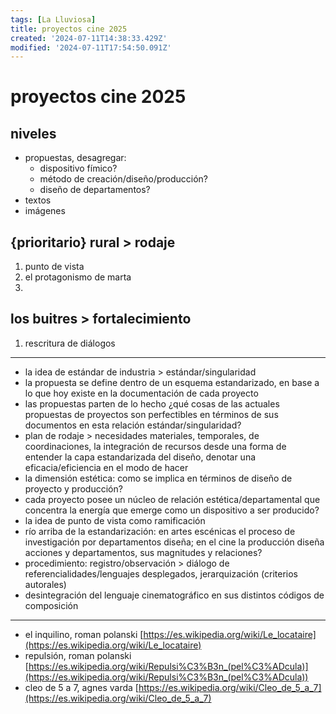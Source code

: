 ```yaml
---
tags: [La Lluviosa]
title: proyectos cine 2025
created: '2024-07-11T14:38:33.429Z'
modified: '2024-07-11T17:54:50.091Z'
---
```


# proyectos cine 2025

## niveles
* propuestas, desagregar: 
  * dispositivo fímico?
  * método de creación/diseño/producción?
  * diseño de departamentos?
* textos
* imágenes

## {prioritario} rural > rodaje
1. punto de vista
  1. el protagonismo de marta
  2. 

## los buitres > fortalecimiento
1. rescritura de diálogos



--- 
* la idea de estándar de industria > estándar/singularidad
* la propuesta se define dentro de un esquema estandarizado, en base a lo que hoy existe en la documentación de cada proyecto
* las propuestas parten de lo hecho ¿qué cosas de las actuales propuestas de proyectos son perfectibles en términos de sus documentos en esta relación estándar/singularidad?
* plan de rodaje > necesidades materiales, temporales, de coordinaciones, la integración de recursos desde una forma de entender la capa estandarizada del diseño, denotar una eficacia/eficiencia en el modo de hacer
* la dimensión estética: como se implica en términos de diseño de proyecto y producción?
* cada proyecto posee un núcleo de relación estética/departamental que concentra la energía que emerge como un dispositivo a ser producido?
* la idea de punto de vista como ramificación 
* río arriba de la estandarización: en artes escénicas el proceso de investigación por departamentos diseña; en el cine la producción diseña acciones y departamentos, sus magnitudes y relaciones?
* procedimiento: registro/observación > diálogo de referencialidades/lenguajes desplegados, jerarquización (criterios autorales)
* desintegración del lenguaje cinematográfico en sus distintos códigos de composición
---



* el inquilino, roman polanski [https://es.wikipedia.org/wiki/Le_locataire](https://es.wikipedia.org/wiki/Le_locataire)
* repulsión, roman polanski [https://es.wikipedia.org/wiki/Repulsi%C3%B3n_(pel%C3%ADcula)](https://es.wikipedia.org/wiki/Repulsi%C3%B3n_(pel%C3%ADcula))
* cleo de 5 a 7, agnes varda [https://es.wikipedia.org/wiki/Cleo_de_5_a_7](https://es.wikipedia.org/wiki/Cleo_de_5_a_7)



